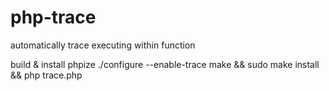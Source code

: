 # php-trace
automatically trace executing within function

build & install
phpize
./configure --enable-trace
make && sudo make install && php trace.php
